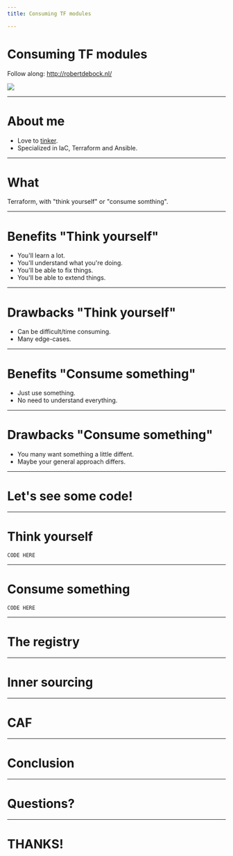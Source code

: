 ```yaml
---
title: Consuming TF modules

---
```


# Consuming TF modules

Follow along: http://robertdebock.nl/

<img src="https://api.qrserver.com/v1/create-qr-code/?size=350x350&data=https://robertdebock.nl/presentations/consuming-terraform-modules/"/>

---

# About me

- Love to [tinker](https://robertdebock.nl/).
- Specialized in IaC, Terraform and Ansible.

---

# What

Terraform, with "think yourself" or "consume somthing".

---

# Benefits "Think yourself"

- You'll learn a lot.
- You'll understand what you're doing.
- You'll be able to fix things.
- You'll be able to extend things.

----

# Drawbacks "Think yourself"

- Can be difficult/time consuming.
- Many edge-cases.

---

# Benefits "Consume something"

- Just use something.
- No need to understand everything.

----

# Drawbacks "Consume something"

- You many want something a little diffent.
- Maybe your general approach differs.

---

# Let's see some code!

----

# Think yourself

```hcl
CODE HERE
```

----

# Consume something

```hcl
CODE HERE
```

---

# The registry

----

# Inner sourcing

---

# CAF

---

# Conclusion

---

# Questions?

---

# THANKS!
